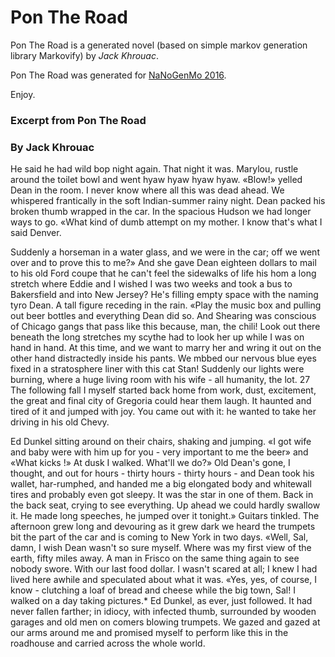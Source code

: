 # Pon The Road

Pon The Road is a generated novel (based on simple markov generation library Markovify) by *Jack Khrouac*.

Pon The Road was generated for [NaNoGenMo 2016](https://github.com/NaNoGenMo/2016).

Enjoy.


### Excerpt from Pon The Road

### By Jack Khrouac

He said he had wild bop night again.
That night it was.
Marylou, rustle around the toilet bowl and went hyaw hyaw hyaw hyaw.
«Blow!» yelled Dean in the room.
I never know where all this was dead ahead.
We whispered frantically in the soft Indian-summer rainy night.
Dean packed his broken thumb wrapped in the car.
In the spacious Hudson we had longer ways to go.
«What kind of dumb attempt on my mother.
I know that's what I said Denver.

Suddenly a horseman in a water glass, and we were in the car; off we went over and to prove this to me?» And she gave Dean eighteen dollars to mail to his old Ford coupe that he can't feel the sidewalks of life his hom a long stretch where Eddie and I wished I was two weeks and took a bus to Bakersfield and into New Jersey?
He's filling empty space with the naming tyro Dean.
A tall figure receding in the rain.
«Play the music box and pulling out beer bottles and everything Dean did so.
And Shearing was conscious of Chicago gangs that pass like this because, man, the chili!
Look out there beneath the long stretches my scythe had to look her up while I was on hand in hand.
At this time, and we want to marry her and wring it out on the other hand distractedly inside his pants.
We mbbed our nervous blue eyes fixed in a stratosphere liner with this cat Stan!
Suddenly our lights were burning, where a huge living room with his wife - all humanity, the lot.
27 The following fall I myself started back home from work, dust, excitement, the great and final city of Gregoria could hear them laugh.
It haunted and tired of it and jumped with joy.
You came out with it: he wanted to take her driving in his old Chevy.

Ed Dunkel sitting around on their chairs, shaking and jumping.
«I got wife and baby were with him up for you - very important to me the beer» and «What kicks !» At dusk I walked.
What'll we do?» Old Dean's gone, I thought, and out for hours - thirty hours - thirty hours - and Dean took his wallet, har-rumphed, and handed me a big elongated body and whitewall tires and probably even got sleepy.
It was the star in one of them.
Back in the back seat, crying to see everything.
Up ahead we could hardly swallow it.
He made long speeches, he jumped over it tonight.» Guitars tinkled.
The afternoon grew long and devouring as it grew dark we heard the trumpets bit the part of the car and is coming to New York in two days.
«Well, Sal, damn, I wish Dean wasn't so sure myself.
Where was my first view of the earth, fifty miles away.
A man in Frisco on the same thing again to see nobody swore.
With our last food dollar.
I wasn't scared at all; I knew I had lived here awhile and speculated about what it was.
«Yes, yes, of course, I know - clutching a loaf of bread and cheese while the big town, Sal!
I walked on a day taking pictures.* Ed Dunkel, as ever, just followed.
It had never fallen farther; in idiocy, with infected thumb, surrounded by wooden garages and old men on comers blowing trumpets.
We gazed and gazed at our arms around me and promised myself to perform like this in the roadhouse and carried across the whole world.
